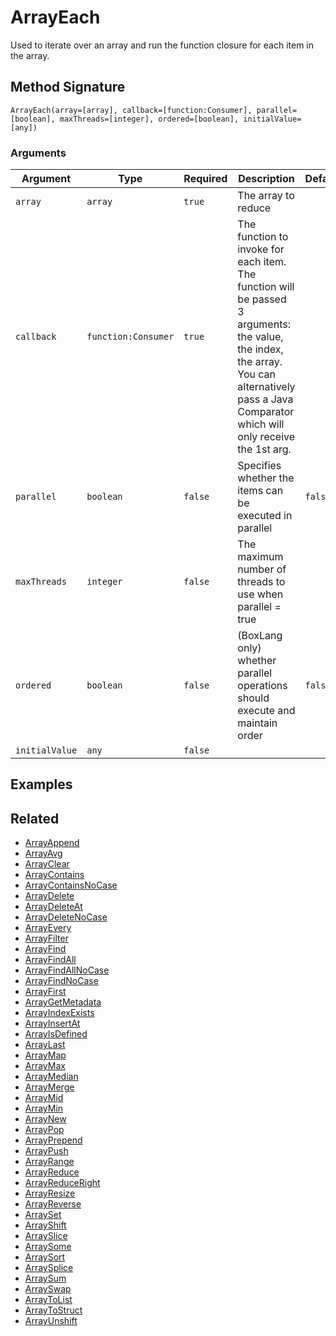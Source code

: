 # ArrayEach

Used to iterate over an array and run the function closure for each item in the array.

## Method Signature

```
ArrayEach(array=[array], callback=[function:Consumer], parallel=[boolean], maxThreads=[integer], ordered=[boolean], initialValue=[any])
```

### Arguments

| Argument       | Type                | Required | Description                                                                                                                                                                                       | Default |
| -------------- | ------------------- | -------- | ------------------------------------------------------------------------------------------------------------------------------------------------------------------------------------------------- | ------- |
| `array`        | `array`             | `true`   | The array to reduce                                                                                                                                                                               |         |
| `callback`     | `function:Consumer` | `true`   | The function to invoke for each item. The function will be passed 3 arguments: the value, the index, the array. You can alternatively pass a Java Comparator which will only receive the 1st arg. |         |
| `parallel`     | `boolean`           | `false`  | Specifies whether the items can be executed in parallel                                                                                                                                           | `false` |
| `maxThreads`   | `integer`           | `false`  | The maximum number of threads to use when parallel = true                                                                                                                                         |         |
| `ordered`      | `boolean`           | `false`  | (BoxLang only) whether parallel operations should execute and maintain order                                                                                                                      | `false` |
| `initialValue` | `any`               | `false`  |                                                                                                                                                                                                   |         |

## Examples

## Related

* [ArrayAppend](arrayappend.md)
* [ArrayAvg](arrayavg.md)
* [ArrayClear](arrayclear.md)
* [ArrayContains](arraycontains.md)
* [ArrayContainsNoCase](arraycontainsnocase.md)
* [ArrayDelete](arraydelete.md)
* [ArrayDeleteAt](arraydeleteat.md)
* [ArrayDeleteNoCase](arraydeletenocase.md)
* [ArrayEvery](arrayevery.md)
* [ArrayFilter](arrayfilter.md)
* [ArrayFind](arrayfind.md)
* [ArrayFindAll](arrayfindall.md)
* [ArrayFindAllNoCase](arrayfindallnocase.md)
* [ArrayFindNoCase](arrayfindnocase.md)
* [ArrayFirst](arrayfirst.md)
* [ArrayGetMetadata](arraygetmetadata.md)
* [ArrayIndexExists](arrayindexexists.md)
* [ArrayInsertAt](arrayinsertat.md)
* [ArrayIsDefined](arrayisdefined.md)
* [ArrayLast](arraylast.md)
* [ArrayMap](arraymap.md)
* [ArrayMax](arraymax.md)
* [ArrayMedian](arraymedian.md)
* [ArrayMerge](arraymerge.md)
* [ArrayMid](arraymid.md)
* [ArrayMin](arraymin.md)
* [ArrayNew](arraynew.md)
* [ArrayPop](arraypop.md)
* [ArrayPrepend](arrayprepend.md)
* [ArrayPush](arraypush.md)
* [ArrayRange](arrayrange.md)
* [ArrayReduce](arrayreduce.md)
* [ArrayReduceRight](arrayreduceright.md)
* [ArrayResize](arrayresize.md)
* [ArrayReverse](arrayreverse.md)
* [ArraySet](arrayset.md)
* [ArrayShift](arrayshift.md)
* [ArraySlice](arrayslice.md)
* [ArraySome](arraysome.md)
* [ArraySort](arraysort.md)
* [ArraySplice](arraysplice.md)
* [ArraySum](arraysum.md)
* [ArraySwap](arrayswap.md)
* [ArrayToList](arraytolist.md)
* [ArrayToStruct](arraytostruct.md)
* [ArrayUnshift](arrayunshift.md)

